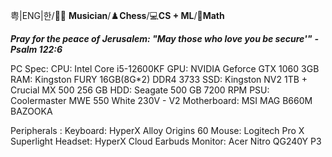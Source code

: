 粤|ENG|한/:guitar::musical_keyboard: **Musician**/♟️**Chess**/💻**CS + ML**/📐**Math**

***Pray for the peace of Jerusalem: "May those who love you be secure'"***
***- Psalm 122:6***

PC Spec:
CPU: Intel Core i5-12600KF
GPU: NVIDIA Geforce GTX 1060 3GB
RAM: Kingston FURY 16GB(8G*2) DDR4 3733
SSD: Kingston NV2 1TB + Crucial MX 500 256 GB
HDD: Seagate 500 GB 7200 RPM
PSU: Coolermaster MWE 550 White 230V - V2
Motherboard: MSI MAG B660M BAZOOKA

Peripherals :
Keyboard: HyperX Alloy Origins 60
Mouse: Logitech Pro X Superlight
Headset: HyperX Cloud Earbuds
Monitor: Acer Nitro QG240Y P3
